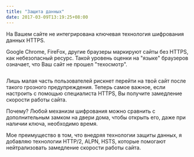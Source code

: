 ```yaml
---
title: "Защита данных"
date: 2017-03-09T13:19:25+08:00
---
```


На Вашем сайте не интегрирована ключевая технология шифрования данных HTTPS.

Google Chrome, FireFox, другие браузеры маркируют сайты без HTTPS, как небезопасный ресурс. Такой уровень оценки на "языке" браузеров означает, что Ваш сайт не прошел "техосмотр".

<img src="/img/secure.svg" alt="" style="box-shadow: none; border: none; border-radius: 0px">

Лишь малая часть пользователей рискнет перейти на твой сайт после такого грозного предупреждения.
Теперь самое важное, если настроить с помощью специалиста HTTPS, Вы получите замедление скорости работы сайта.

Почему? Любой механизм шифрования можно сравнить с дополнительным замком на двери дома, чтобы открыть его, даже при наличии ключа, необходимо время.

Мое преимущество в том, что внедряя технологии защиты данных, я добавляю технологии HTTP/2, ALPN, HSTS, которые помогают нейтрализовать замедление скорости работы сайта. 

